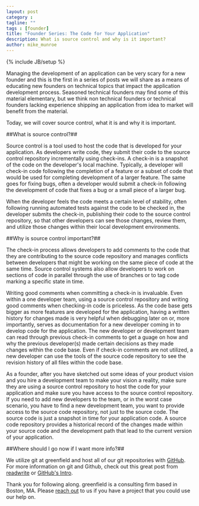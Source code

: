 ```yaml
---
layout: post
category :
tagline: ""
tags : [founder]
title: "Founder Series: The Code for Your Application"
description: What is source control and why is it important?
author: mike_munroe
---
```

{% include JB/setup %}

Managing the development of an application can be very scary for a new founder and this is the first in a series of
posts we will share as a means of educating new founders on technical topics that impact the application development
process. Seasoned technical founders may find some of this material elementary, but we think non technical founders or
technical founders lacking experience shipping an application from idea to market will benefit from the material.

Today, we will cover source control, what it is and why it is important.

##What is source control?##

Source control is a tool used to host the code that is developed for your application. As developers write code, they
submit their code to the source control repository incrementally using check-ins. A check-in is a snapshot of the code
on the developer's local machine. Typically, a developer will check-in code following the completion of a feature or a
subset of code that would be used for completing development of a larger feature. The same goes for fixing bugs,
often a developer would submit a check-in following the development of code that fixes a bug or a small piece of a
larger bug.

When the developer feels the code meets a certain level of stability, often following running automated tests against
the code to be checked in, the developer submits the check-in, publishing their code to the source control repository,
so that other developers can see those changes, review them, and utilize those changes within their local development
environments.

##Why is source control important?##

The check-in process allows developers to add comments to the code that they are contributing to the source code
repository and manages conflicts between developers that might be working on the same piece of code at the same time.
Source control systems also allow developers to work on sections of code in parallel through the use of branches or to
tag code marking a specific state in time.

Writing good comments when committing a check-in is invaluable. Even within a one developer team, using a source control
repository and writing good comments when checking-in code is priceless. As the code base gets bigger as more features
are developed for the application, having a written history for changes made is very helpful when debugging later on or,
more importantly, serves as documentation for a new developer coming in to develop code for the application. The new
developer or development team can read through previous check-in comments to get a guage on how and why the previous
developer(s) made certain decisions as they made changes within the code base. Even if check-in comments are not
utilized, a new developer can use the tools of the source code repository to see the revision history of all files
within the code base.

As a founder, after you have sketched out some ideas of your product vision and you hire a development team to make your
vision a reality, make sure they are using a source control repository to host the code for your application and make
sure you have access to the source control repository. If you need to add new developers to the team, or in the worst
case scenario, you have to find a new development team, you want to provide access to the source code
repository, not just to the source code. The source code is just a snapshot in time for your application code.
A source code repository provides a historical record of the changes made within your source code and the development
path that lead to the current version of your application.

##Where should I go now if I want more info?##

We utilize git at greenfield and host all of our git repositories with [GitHub](https://github.com/). For more
information on git and Github, check out this great post from
[readwrite](http://readwrite.com/2013/09/30/understanding-github-a-journey-for-beginners-part-1) or
[GitHub's Intro](https://try.github.io/levels/1/challenges/1).

Thank you for following along. greenfield is a consulting firm based in Boston, MA.
Please [reach out](http://greenfieldhq.com/#/?anchor=contact) to us if you have a project that you could use our help
on.

